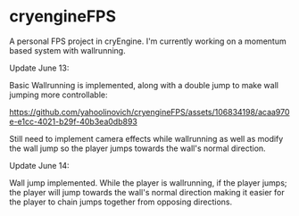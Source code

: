 # cryengineFPS

A personal FPS project in cryEngine. I'm currently working on a momentum based system with wallrunning.

Update June 13:

Basic Wallrunning is implemented, along with a double jump to make wall jumping more controllable:


https://github.com/yahoolinovich/cryengineFPS/assets/106834198/acaa970e-e1cc-4021-b29f-40b3ea0db893

Still need to implement camera effects while wallrunning as well as modify the wall jump so the player jumps towards the wall's normal direction.

Update June 14:

Wall jump implemented. While the player is wallrunning, if the player jumps; the player will jump towards the wall's normal direction making it easier for the player to chain jumps together from opposing directions.

